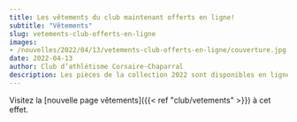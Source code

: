 ```yaml
---
title: Les vêtements du club maintenant offerts en ligne!
subtitle: "Vêtements"
slug: vetements-club-offerts-en-ligne
images:
- /nouvelles/2022/04/13/vetements-club-offerts-en-ligne/couverture.jpg
date: 2022-04-13
author: Club d’athlétisme Corsaire-Chaparral
description: Les pièces de la collection 2022 sont disponibles en ligne par l’entremise de la boutique de notre fournisseur.
---
```


Visitez la [nouvelle page vêtements]({{< ref "club/vetements" >}}) à cet effet.